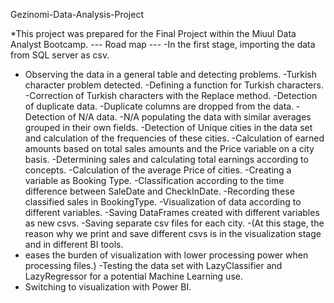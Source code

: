 Gezinomi-Data-Analysis-Project

*This project was prepared for the Final Project within the Miuul Data Analyst Bootcamp.
--- Road map ---
-In the first stage, importing the data from SQL server as csv.
- Observing the data in a general table and detecting problems.
-Turkish character problem detected.
-Defining a function for Turkish characters.
-Correction of Turkish characters with the Replace method.
-Detection of duplicate data.
-Duplicate columns are dropped from the data.
-Detection of N/A data.
-N/A populating the data with similar averages grouped in their own fields.
-Detection of Unique cities in the data set and calculation of the frequencies of these cities.
-Calculation of earned amounts based on total sales amounts and the Price variable on a city basis.
-Determining sales and calculating total earnings according to concepts.
-Calculation of the average Price of cities.
-Creating a variable as Booking Type.
-Classification according to the time difference between SaleDate and CheckInDate.
-Recording these classified sales in BookingType.
-Visualization of data according to different variables.
-Saving DataFrames created with different variables as new csvs.
-Saving separate csv files for each city.
-(At this stage, the reason why we print and save different csvs is in the visualization stage and in different BI tools.
- eases the burden of visualization with lower processing power when processing files.)
-Testing the data set with LazyClassifier and LazyRegressor for a potential Machine Learning use.
- Switching to visualization with Power BI.
